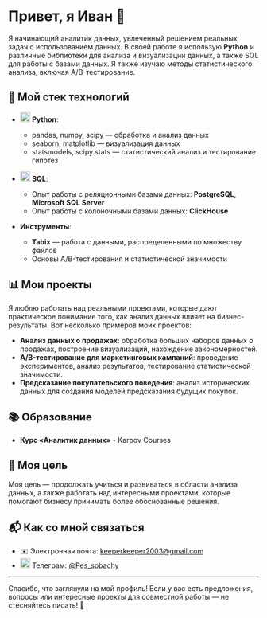 # Привет, я Иван 👋

Я начинающий аналитик данных, увлеченный решением реальных задач с использованием данных. В своей работе я использую **Python** и различные библиотеки для анализа и визуализации данных, а также SQL для работы с базами данных. Я также изучаю методы статистического анализа, включая A/B-тестирование.

## 🔧 Мой стек технологий

- <img src="https://img.icons8.com/?size=100&id=13441&format=png&color=000000" width="20" height="20"> **Python**:
  - pandas, numpy, scipy — обработка и анализ данных
  - seaborn, matplotlib — визуализация данных
  - statsmodels, scipy.stats — статистический анализ и тестирование гипотез

- <img src="https://img.icons8.com/?size=100&id=8ljTDYUEydbJ&format=png&color=000000" width="20" height="20"> **SQL**:
  - Опыт работы с реляционными базами данных: **PostgreSQL**, **Microsoft SQL Server**
  - Опыт работы с колоночными базами данных: **ClickHouse**

- **Инструменты**:
  - **Tabix** — работа с данными, распределенными по множеству файлов
  - Основы A/B-тестирования и статистической значимости

## 📊 Мои проекты

Я люблю работать над реальными проектами, которые дают практическое понимание того, как анализ данных влияет на бизнес-результаты. Вот несколько примеров моих проектов:

- **Анализ данных о продажах**: обработка больших наборов данных о продажах, построение визуализаций, нахождение закономерностей.
- **A/B-тестирование для маркетинговых кампаний**: проведение экспериментов, анализ результатов, тестирование статистической значимости.
- **Предсказание покупательского поведения**: анализ исторических данных для создания моделей предсказания будущих покупок.

## 📚 Образование

- **Курс «Аналитик данных»** - Karpov Courses

## 🌱 Моя цель

Моя цель — продолжать учиться и развиваться в области анализа данных, а также работать над интересными проектами, которые помогают бизнесу принимать более обоснованные решения.

## 📬 Как со мной связаться

- ✉️ Электронная почта: [keeperkeeper2003@gmail.com](mailto:keeperkeeper2003@gmail.com)
- <img src="https://img.icons8.com/?size=100&id=jZ1z64hEYYLW&format=png&color=000000" width="20" height="20"> Телеграм: [@Pes_sobachy](https://t.me/Pes_sobachy)

---

Спасибо, что заглянули на мой профиль! Если у вас есть предложения, вопросы или интересные проекты для совместной работы — не стесняйтесь писать! 🚀
